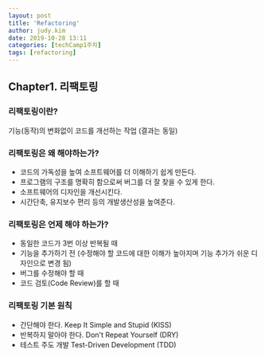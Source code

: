 ```yaml
---
layout: post
title: 'Refactoring'
author: judy.kim
date: 2019-10-28 13:11
categories: [techCamp1주차]
tags: [refactoring]
---
```


## Chapter1. 리팩토링

### 리팩토링이란?
기능(동작)의 변화없이 코드를 개선하는 작업 (결과는 동일)

### 리팩토링은 왜 해야하는가?
- 코드의 가독성을 높여 소프트웨어를 더 이해하기 쉽게 만든다.
- 프로그램의 구조를 명확히 함으로써 버그를 더 잘 찾을 수 있게 한다.
- 소프트웨어의 디자인을 개선시킨다.
- 시간단축, 유지보수 편리 등의 개발생산성을 높여준다.

### 리팩토링은 언제 해야 하는가?
- 동일한 코드가 3번 이상 반복될 때
- 기능을 추가하기 전 (수정해야 할 코드에 대한 이해가 높아지며 기능 추가가 쉬운 디자인으로 변경 됨)
- 버그를 수정해야 할 때
- 코드 검토(Code Review)를 할 때

### 리팩토링 기본 원칙
- 간단해야 한다. Keep It Simple and Stupid (KISS)
- 반복하지 말아야 한다. Don't Repeat Yourself (DRY)
- 테스트 주도 개발 Test-Driven Development (TDD)


